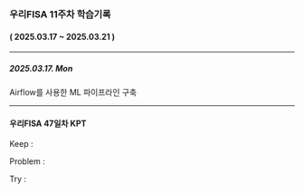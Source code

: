 ### 우리FISA 11주차 학습기록
#### ( 2025.03.17 ~ 2025.03.21 )
***
##### 2025.03.17. Mon
Airflow를 사용한 ML 파이프라인 구축




***
#### 우리FISA 47일차 KPT
Keep : 

Problem : 

Try : 